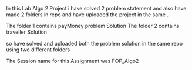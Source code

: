 In this Lab Algo 2 Project i have solved 2 problem statement 
and also have made  2 folders in repo and have uploaded the project in the same .

The folder 1 contains payMoney problem Solution 
The folder 2 contains traveller Solution 

so have solved and uploaded both the problem solution in the same repo using two different folders 

The Session name for this Assignment was FOP_Algo2
